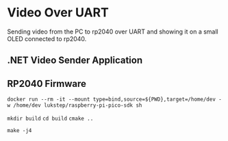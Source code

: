 # Video Over UART

Sending video from the PC to rp2040 over UART and showing it on a small OLED connected to rp2040.



## .NET Video Sender Application 





## RP2040 Firmware



`docker run --rm -it --mount type=bind,source=${PWD},target=/home/dev -w /home/dev lukstep/raspberry-pi-pico-sdk sh`



`mkdir build`
`cd build`
`cmake ..` 



`make -j4`
